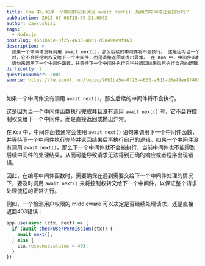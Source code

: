 ```yaml
---
title: Koa 中，如果一个中间件没有调用 await next()，后续的中间件还会执行吗？
pubDatetime: 2023-07-08T15:59:31.000Z
author: caorushizi
tags:
  - Node.js
postSlug: 96b1ba5e-0f25-4633-a8d1-d0a49ee9f463
description: >-
  如果一个中间件没有调用 await next()，那么后续的中间件将不会执行。 这是因为当一个中间件函数执行完成并且没有调用 await next()
  时，它不会将控制权交给下一个中间件，而是直接返回或抛出异常。 在 Koa 中，中间件函数通常会使用 await next()
  语句来调用下一个中间件函数，并等待下一个中间件执行完毕并返回结果后再执行自己的逻辑。如果一个中间件没有调用 await n
difficulty: 2
questionNumber: 2001
source: https://fe.ecool.fun/topic/96b1ba5e-0f25-4633-a8d1-d0a49ee9f463
---
```


如果一个中间件没有调用 `await next()`，那么后续的中间件将不会执行。

这是因为当一个中间件函数执行完成并且没有调用 `await next()` 时，它不会将控制权交给下一个中间件，而是直接返回或抛出异常。

在 `Koa` 中，中间件函数通常会使用 `await next()` 语句来调用下一个中间件函数，并等待下一个中间件执行完毕并返回结果后再执行自己的逻辑。如果一个中间件没有调用 `await next()`，那么下一个中间件就不会被执行，当前中间件也不能得到后续中间件的处理结果，从而可能导致请求无法得到正确的响应或者程序出现错误。

因此，在编写中间件函数时，需要确保在遇到需要交给下一个中间件处理的情况下，要及时调用 `await next()` 来将控制权转交给下一个中间件，以保证整个请求处理流程的正常进行。

例如，一个检测用户权限的 middleware 可以决定是否继续处理请求，还是直接返回403错误：

```js
app.use(async (ctx, next) => {
  if (await checkUserPermission(ctx)) {
    await next();
  } else {
    ctx.response.status = 403;
  }
});
```
